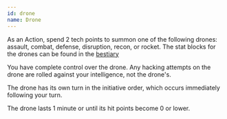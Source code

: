 ```yaml
---
id: drone
name: Drone
---
```

As an Action, spend 2 tech points to summon one of the following drones: assault, combat, defense, disruption, recon, or rocket.
The stat blocks for the drones can be found in the [bestiary](/phb/bestiary)

You have complete control over the drone. Any hacking attempts on the drone are rolled against your intelligence, not the drone's. 

The drone has its own turn in the initiative order, which occurs immediately following your turn.

The drone lasts 1 minute or until its hit points become 0 or lower.
